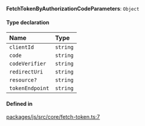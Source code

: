 **FetchTokenByAuthorizationCodeParameters**: `Object`

#### Type declaration

| Name            | Type     |
| :-------------- | :------- |
| `clientId`      | `string` |
| `code`          | `string` |
| `codeVerifier`  | `string` |
| `redirectUri`   | `string` |
| `resource?`     | `string` |
| `tokenEndpoint` | `string` |

#### Defined in

[packages/js/src/core/fetch-token.ts:7](https://github.com/fastlogs-docs.khulnasoft.com/js/blob/f0f78e6/packages/js/src/core/fetch-token.ts#L7)

